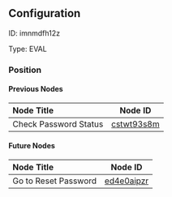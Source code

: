 # <nil>
## Configuration
ID:  imnmdfh12z

Type: EVAL 








### Position

#### Previous Nodes
| Node Title | Node ID |
| :------------- | ------------ |
| Check Password Status | [cstwt93s8m](./cstwt93s8m.md) | 
 
 #### Future Nodes
| Node Title | Node ID |
| :------------- | ------------ |
| Go to Reset Password |[ed4e0aipzr](./ed4e0aipzr.md) | 
